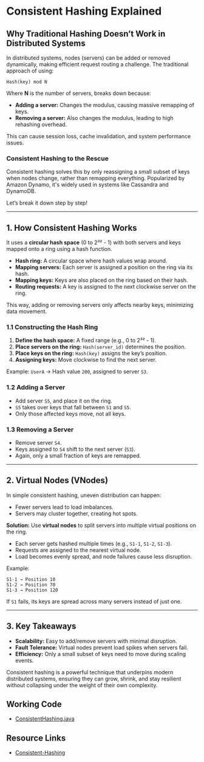 # Consistent Hashing Explained

## Why Traditional Hashing Doesn’t Work in Distributed Systems

In distributed systems, nodes (servers) can be added or removed dynamically, making efficient request routing a challenge. The traditional approach of using:

```
Hash(key) mod N
```

Where **N** is the number of servers, breaks down because:

- **Adding a server:** Changes the modulus, causing massive remapping of keys.
- **Removing a server:** Also changes the modulus, leading to high rehashing overhead.

This can cause session loss, cache invalidation, and system performance issues.

### Consistent Hashing to the Rescue

Consistent hashing solves this by only reassigning a small subset of keys when nodes change, rather than remapping everything. Popularized by Amazon Dynamo, it's widely used in systems like Cassandra and DynamoDB.

Let’s break it down step by step!

---

## 1. How Consistent Hashing Works

It uses a **circular hash space** (0 to 2³² - 1) with both servers and keys mapped onto a ring using a hash function.

- **Hash ring:** A circular space where hash values wrap around.
- **Mapping servers:** Each server is assigned a position on the ring via its hash.
- **Mapping keys:** Keys are also placed on the ring based on their hash.
- **Routing requests:** A key is assigned to the next clockwise server on the ring.

This way, adding or removing servers only affects nearby keys, minimizing data movement.

### 1.1 Constructing the Hash Ring

1. **Define the hash space:** A fixed range (e.g., 0 to 2³² - 1).
2. **Place servers on the ring:** `Hash(server_id)` determines the position.
3. **Place keys on the ring:** `Hash(key)` assigns the key’s position.
4. **Assigning keys:** Move clockwise to find the next server.

Example: `UserA` → Hash value `200`, assigned to server `S3`.

### 1.2 Adding a Server

- Add server `S5`, and place it on the ring.
- `S5` takes over keys that fall between `S1` and `S5`.
- Only those affected keys move, not all keys.

### 1.3 Removing a Server

- Remove server `S4`.
- Keys assigned to `S4` shift to the next server (`S3`).
- Again, only a small fraction of keys are remapped.

---

## 2. Virtual Nodes (VNodes)

In simple consistent hashing, uneven distribution can happen:

- Fewer servers lead to load imbalances.
- Servers may cluster together, creating hot spots.

**Solution:** Use **virtual nodes** to split servers into multiple virtual positions on the ring.

- Each server gets hashed multiple times (e.g., `S1-1`, `S1-2`, `S1-3`).
- Requests are assigned to the nearest virtual node.
- Load becomes evenly spread, and node failures cause less disruption.

Example:

```
S1-1 → Position 10
S1-2 → Position 70
S1-3 → Position 120
```

If `S1` fails, its keys are spread across many servers instead of just one.

---

## 3. Key Takeaways

- **Scalability:** Easy to add/remove servers with minimal disruption.
- **Fault Tolerance:** Virtual nodes prevent load spikes when servers fail.
- **Efficiency:** Only a small subset of keys need to move during scaling events.

Consistent hashing is a powerful technique that underpins modern distributed systems, ensuring they can grow, shrink, and stay resilient without collapsing under the weight of their own complexity.

## Working Code 

- [ConsistentHashing.java](../code/ConsistentHashing.java)

## Resource Links 

- [Consistent-Hashing](https://blog.algomaster.io/p/consistent-hashing-explained)

